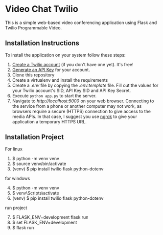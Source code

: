 # Video Chat Twilio

This is a simple web-based video conferencing application using Flask and Twilio Programmable Video.


## Installation Instructions

To install the application on your system follow these steps:

1. [Create a Twilio account](https://www.twilio.com/referral/7fB3Je) (if you don't have one yet). It's free!
2. [Generate an API Key](https://www.twilio.com/console/project/api-keys) for your account.
3. Clone this repository
4. Create a virtualenv and install the requirements
5. Create a *.env* file by copying the *.env.template* file. Fill out the values for your Twilio account's SID, API Key SID and API Key Secret.
6. Execute `python app.py` to start the server.
7. Navigate to *http://localhost:5000* on your web browser. Connecting to the service from a phone or another computer may not work, as browsers require a secure (HTTPS) connection to give access to the media APIs. In that case, I suggest you use [ngrok](https://ngrok.com/) to give your application a temporary HTTPS URL.

## Installation Project

For linux 

1. $ python -m venv venv
2. $ source venv/bin/activate
3. (venv) $ pip install twilio flask python-dotenv

for windows

4. $ python -m venv venv
5. $ venv\Scripts\activate
6. (venv) $ pip install twilio flask python-dotenv


run project

7. $ FLASK_ENV=development flask run
8. $ set FLASK_ENV=development
9. $ flask run
